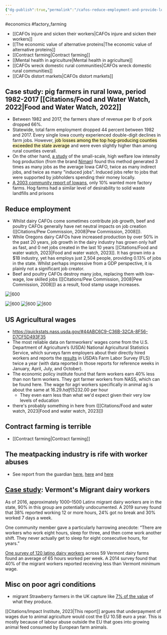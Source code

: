 ```yaml
---
{"dg-publish":true,"permalink":"/cafos-reduce-employment-and-provide-low-quality-jobs/","tags":["factory_farming","economics"],"created":"2024-05-02T13:27:39.000+01:00","updated":"2025-10-10T23:52:31.544+01:00"}
---
```


#economics #factory_farming 

- [[CAFOs injure and sicken their workers\|CAFOs injure and sicken their workers]]
- [[The economic value of alternative proteins\|The economic value of alternative proteins]]
- [[Contract farming\|Contract farming]]
- [[Mental health in agriculture\|Mental health in agriculture]]
- [[CAFOs wreck domestic rural communities\|CAFOs wreck domestic rural communities]]
- [[CAFOs distort markets\|CAFOs distort markets]]

## Case study: pig farmers in rural Iowa, period 1982-2017 [[Citations/Food and Water Watch, 2022\|Food and Water Watch, 2022]] 
- Between 1982 and 2017, the farmers share of revenue per lb of pork dropped 66%. 
- Statewide, total farm employment dropped 44 percent between 1982 and 2017. Every single Iowa county experienced double-digit declines in farm jobs. However, <mark style="background: #FFF3A3A6;">job losses among the top hog-producing counties exceeded the state average</mark> and were even slightly higher than among rural counties overall.
- On the other hand, [a study](https://www.nimanranch.com/wp-content/uploads/2021/08/The-Economic-Contribution-of-Niman-Ranch-Pork-Production-in-Iowa.pdf) of the small-scale, high welfare low intensity hog production (from the brand [Niman](https://www.nimanranch.com/about-niman-ranch/)) found this method generated 3 times as many jobs as the average Iowa CAFO, twice as many indirect jobs, and twice as many "induced jobs". Induced jobs refer to jobs that were supported by jobholders spending their money locally.
- [A 2003 community report of Iowans](https://store.extension.iastate.edu/product/2003-Summary-Report-Iowa-Farm-and-Rural-Life-Poll), only 10% wanted more factory farms. Hog farms had a similar level of desirability to solid waste landfills and prisons

## Reduce employment
- Whilst dairy CAFOs come sometimes contribute job growth, beef and poultry CAFOs generally have net neutral impacts on job creation ([[Citations/Pew Commission, 2008\|Pew Commission, 2008]]). 
- While Oregons dairy CAFOs have increased production by over 50% in the past 20 years, job growth in the dairy industry has grown only half as fast, and 0 net jobs created in the last 10 years [[Citations/Food and water watch, 2023\|Food and water watch, 2023]]. It has grown into a $1B industry, yet has employs just 2,504 people, providing 0.13% of jobs in the state. Whilst perhaps impressive from a GDP perspective, it is plainly not a significant job creator.
- Beef and poultry CAFOs destroy many jobs, replacing them with low-wage, low skilled jobs ([[Citations/Pew Commission, 2008\|Pew Commission, 2008]]) as a result, food stamp usage increases.


![|600](https://lh7-us.googleusercontent.com/t3b6yjwI3E_plOK7ifKdwTkRfVfLi9AIZ6H2CkOQkLGfn81GFstJxrNWu77rBzsUKF2S5X9vETy1a_AnPueJH4agluiYGcmlCV8rqjBICMusAy9wvuLVLNfX_CB75DqTT2TUV6LIrrbmX-W9WK49H2A "Chart")

![|600](https://lh7-us.googleusercontent.com/HgTVoFuc7Qyur6Sl_aGsaH__MoMix9F-htJSdnHCGj1CNUSvlEC0lTPplFITIZgN64POcPvBobjT-aibg6PTn-i2FKhpKzIroI7tq9RoW8451q23Umtdx4d4iVunYFuyEGuxlmmwjEXQgb1eGARB9c0 "Chart")
![|600](https://lh7-us.googleusercontent.com/OfdWkwcEfpmkvNbGjqL0Tp1bZZeoJ7ewU8ltu8Dk8yxQgkEOe6KdwtGt3URk7wB0O57MPRwX02Mveou8Rkd4A02Y6NSzXvD_us1UdGtHL0snM9uHbJKsBhWF95Tc0GLm2ZISpOewguLlnEbDaAPhP2A "Chart")
![|600](https://lh7-us.googleusercontent.com/9Tq52PCvGocEOFnPx87foCgzMpbClErgLLAIdDmlYINvo_f8J16kkO7vzMIovRVpz3pvA7STzTJuwT0u_4K6Wt34CO6EUYGYp1F_TiSXtUOBeTW5CYXRWssOdqhG-E-HBpusI_uVr-XRTAyNzNvNjXA "Chart")

## US Agricultural wages
- https://quickstats.nass.usda.gov/#44ABC6C9-C36B-32CA-8F56-D7CF5D493F35
- The most reliable data on farmworkers’ wages come from the U.S. Department of Agriculture’s (USDA) National Agricultural Statistics Service, which surveys farm employers about their directly hired workers and reports the [results](https://www.nass.usda.gov/Surveys/Guide_to_NASS_Surveys/Farm_Labor/) in USDA’s Farm Labor Survey (FLS) twice a year (with data reported in those reports for reference weeks in January, April, July, and October).
- The economic policy institute found that farm workers earn 40% less than non farm workers. They got farmer workers from NASS, which can be found here. The wage for agri workers specifically in animal ag is about the same at $16.29. half (52%) of the average hourly wage for all workers in the United States in 2022, which stands at $32.00 per hour
	- They even earn less than what we'd expect given their very low levels of education
- there's probably something in here from ([[Citations/Food and water watch, 2023\|Food and water watch, 2023]])

## Contract farming is terrible
- [[Contract farming\|Contract farming]]
## The meatpacking industry is rife with worker abuses
- See report from the guardian [here](https://www.theguardian.com/global-development/2021/oct/05/eu-failing-to-stop-meat-industry-exploiting-agency-workers), [here](https://www.theguardian.com/environment/2021/sep/28/the-whole-system-is-rotten-life-inside-europes-meat-industry) and [here](https://www.theguardian.com/environment/2021/sep/29/low-pay-long-hours-broken-dreams-working-at-europes-biggest-meat-exporter)

## [Case study](https://scholar.google.com/scholar_url?url=https://www.mdpi.com/1660-4601/18/7/3675&hl=en&sa=T&oi=gsb-ggp&ct=res&cd=0&d=18355316762266401406&ei=-zl9ZrTtIZOK6rQPsOu30AY&scisig=AFWwaebK6ov0qTvSM0pis5NXSOw_): Vermont's Migrant dairy workers
As of 2016, approximately 1000–1500 Latinx migrant dairy workers are in the state, 90% in this group are potentially undocumented. A 2019 survey found that 38% reported working 12 or more hours, 24% got no break and 30% worked 7 days a week. 

One community member gave a particularly harrowing anecdote: “There are workers who work eight hours, sleep for three, and then come work another shift. They never actually get to sleep for eight consecutive hours, for years.”

[One survey of 120 latino dairy workers](https://scholar.google.com/scholar_url?url=https://www.tandfonline.com/doi/abs/10.1080/1059924X.2012.686384&hl=en&sa=T&oi=gsb&ct=res&cd=0&d=5441506874917682531&ei=aDp9ZoLSMuC16rQP2Oi78Ak&scisig=AFWwaeaZp3WVY-Q1rEk_siMRccAU) across 59 Vermont dairy farms found an average of 65 hours worked per week. A 2014 survey found that 40% of the migrant workers reported receiving less than Vermont minimum wage.
## Misc  on poor agri conditions
- migrant Strawberry farmers in the UK capture like [7% of the value](https://www.sustainweb.org/reports/jul23-debt-migration-and-exploitation/) of what they produce.

[[Citations/Impact Institute, 2023\|This report]] argues that underpayment of wages due to animal agriculture would cost the EU 10.5B euro a year. This is mostly because of labour abuse outside the EU that goes into growing animal feed consumed by European farm animals.